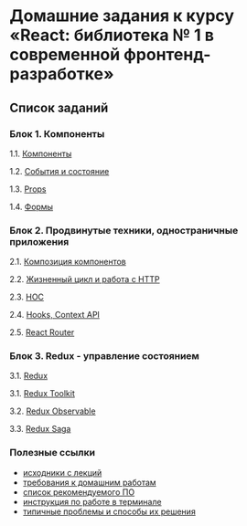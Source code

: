 # Домашние задания к курсу «React: библиотека № 1 в современной фронтенд-разработке»

## Список заданий

### Блок 1. Компоненты

1.1. [Компоненты](components/README.md)

1.2. [События и состояние](events-state/README.md)

1.3. [Props](props/README.md)

1.4. [Формы](forms)

### Блок 2. Продвинутые техники, одностраничные приложения

2.1. [Композиция компонентов](composition/README.md)

2.2. [Жизненный цикл и работа с HTTP](lifecycle-http/README.md)

2.3. [HOC](hoc/README.md)

2.4. [Hooks, Context API](hooks-context/use-effect/README.md)

2.5. [React Router](router/README.md)

### Блок 3. Redux - управление состоянием

3.1. [Redux](redux/README.md)

3.1. [Redux Toolkit](redux-toolkit/README.md)

3.2. [Redux Observable](observable)

3.3. [Redux Saga](redux-saga/README.md)

### Полезные ссылки

* [исходники с лекций](https://github.com/netology-code/ra16-code)
* [требования к домашним работам](requirements.md)
* [список рекомендуемого ПО](software.md)
* [инструкция по работе в терминале](terminal.md)
* [типичные проблемы и способы их решения](problems.md)
